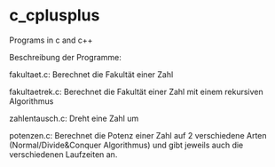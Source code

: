 # c_cplusplus
Programs in c and c++

Beschreibung der Programme:

fakultaet.c:
Berechnet die Fakultät einer Zahl

fakultaetrek.c:
Berechnet die Fakultät einer Zahl mit einem rekursiven Algorithmus

zahlentausch.c:
Dreht eine Zahl um

potenzen.c:
Berechnet die Potenz einer Zahl auf 2 verschiedene Arten (Normal/Divide&Conquer Algorithmus) und gibt jeweils auch die verschiedenen Laufzeiten an.